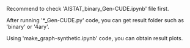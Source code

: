 Recommend to check 'AISTAT_binary_Gen-CUDE.ipynb' file first.

After running '*_Gen-CUDE.py' code, you can get result folder such as 'binary' or '4ary'.

Using 'make_graph-synthetic.ipynb' code, you can obtain result plots.
